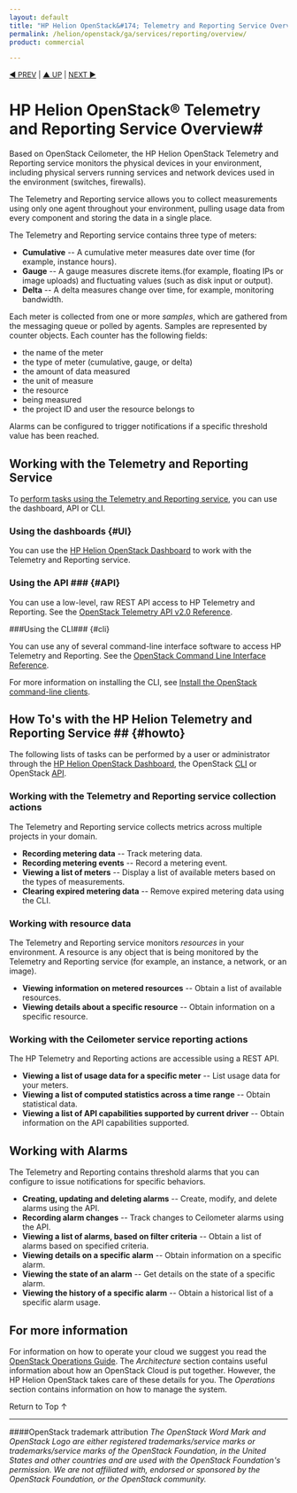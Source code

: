 ```yaml
---
layout: default
title: "HP Helion OpenStack&#174; Telemetry and Reporting Service Overview"
permalink: /helion/openstack/ga/services/reporting/overview/
product: commercial

---
```

<!--UNDER REVISION-->

<script>

function PageRefresh {
onLoad="window.refresh"
}

PageRefresh();

</script>


<p style="font-size: small;"> <a href="/helion/openstack/services/orchestration/overview/">&#9664; PREV</a> | <a href="/helion/openstack/services/overview/">&#9650; UP</a> | <a href="/helion/openstack/services/volume/overview/"> NEXT &#9654</a> </p>


# HP Helion OpenStack&#174; Telemetry and Reporting Service Overview#

Based on OpenStack Ceilometer, the HP Helion OpenStack Telemetry and Reporting service monitors the physical devices in your environment, including physical servers running services and network devices used in the environment (switches, firewalls). 

The Telemetry and Reporting service allows you to collect measurements using only one agent throughout your environment, pulling usage data from every component and storing the data in a single place. 

The Telemetry and Reporting service contains three type of meters:

- **Cumulative** -- A cumulative meter measures date over time (for example, instance hours).
- **Gauge** -- A gauge measures discrete items.(for example, floating IPs or image uploads) and fluctuating values (such as disk input or output).
- **Delta** -- A delta measures change over time, for example, monitoring bandwidth.

Each meter is collected from one or more *samples*, which are gathered from the messaging queue or polled by agents. Samples are represented by counter objects. Each counter has the following fields:

- the name of the meter
- the type of meter (cumulative, gauge, or delta)
- the amount of data measured
- the unit of measure
- the resource 
- being measured
- the project ID and user the resource belongs to

Alarms can be configured to trigger notifications if a specific threshold value has been reached. 

## Working with the Telemetry and Reporting Service ##

To [perform tasks using the Telemetry and Reporting service](#howto), you can use the dashboard, API or CLI.

### Using the dashboards {#UI}

You can use the [HP Helion OpenStack Dashboard](/helion/openstack/dashboard/how-works/) to work with the Telemetry and Reporting service.

### Using the API ### {#API}
 
You can use a low-level, raw REST API access to HP Telemetry and Reporting. See the [OpenStack Telemetry API v2.0 Reference](http://developer.openstack.org/api-ref-telemetry-v2.html).

###Using the CLI### {#cli}

You can use any of several command-line interface software to access HP Telemetry and Reporting. See the [OpenStack Command Line Interface Reference](http://docs.openstack.org/cli-reference/content/ceilometerclient_commands.html).

For more information on installing the CLI, see [Install the OpenStack command-line clients](http://docs.openstack.org/user-guide/content/install_clients.html).


## How To's with the HP Helion Telemetry and Reporting Service ## {#howto}

The following lists of tasks can be performed by a user or administrator through the [HP Helion OpenStack Dashboard](/helion/openstack/dashboard/how-works/), the OpenStack [CLI](http://docs.openstack.org/cli-reference/content/ceilometerclient_commands.html) or OpenStack [API](http://developer.openstack.org/api-ref-telemetry-v2.html).

### Working with the Telemetry and Reporting service collection actions ###

The Telemetry and Reporting service collects metrics across multiple projects in your domain. 

- **Recording metering data** -- Track metering data.
- **Recording metering events** -- Record a metering event.
- **Viewing a list of meters** -- Display a list of available meters based on the types of measurements.
- **Clearing expired metering data** -- Remove expired metering data using the CLI.


### Working with resource data ###

The Telemetry and Reporting service monitors *resources* in your environment. A resource is any object that is being monitored by the Telemetry and Reporting service (for example, an instance, a network, or an image). 

- **Viewing information on metered resources** -- Obtain a list of available resources.
- **Viewing details about a specific resource** -- Obtain information on a specific resource.

### Working with the Ceilometer service reporting actions ###

The HP Telemetry and Reporting actions are accessible using a REST API.

- **Viewing a list of usage data for a specific meter** -- List usage data for your meters.
- **Viewing a list of computed statistics across a time range** -- Obtain statistical data.
- **Viewing a list of API capabilities supported by current driver** -- Obtain information on the API capabilities supported.

## Working with Alarms ##

The Telemetry and Reporting contains threshold alarms that you can configure to issue notifications for specific behaviors.

- **Creating, updating and deleting alarms** -- Create, modify, and delete alarms using the API.
- **Recording alarm changes** -- Track changes to Ceilometer alarms using the API.
- **Viewing a list of alarms, based on filter criteria** -- Obtain a list of alarms based on specified criteria.
- **Viewing details on a specific alarm** -- Obtain information on a specific alarm.
- **Viewing the state of an alarm** -- Get details on the state of a specific alarm.
- **Viewing the history of a specific alarm** -- Obtain a historical list of a specific alarm usage.


## For more information ##

For information on how to operate your cloud we suggest you read the [OpenStack Operations Guide](http://docs.openstack.org/ops/). The *Architecture* section contains useful information about how an OpenStack Cloud is put together. However, the HP Helion OpenStack takes care of these details for you. The *Operations* section contains information on how to manage the system.

 <a href="#top" style="padding:14px 0px 14px 0px; text-decoration: none;"> Return to Top &#8593; </a>

----
####OpenStack trademark attribution
*The OpenStack Word Mark and OpenStack Logo are either registered trademarks/service marks or trademarks/service marks of the OpenStack Foundation, in the United States and other countries and are used with the OpenStack Foundation's permission. We are not affiliated with, endorsed or sponsored by the OpenStack Foundation, or the OpenStack community.*

